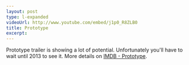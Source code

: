 ```yaml
---
layout: post
type: l-expanded
videoUrl: http://www.youtube.com/embed/j1p0_R8ZLB0
title: Prototype
excerpt: 
---
```



Prototype trailer is showing a lot of potential. Unfortunately you'll have to wait until 2013 to see it. More details on [IMDB - Prototype](http://www.imdb.com/title/tt2223842).



